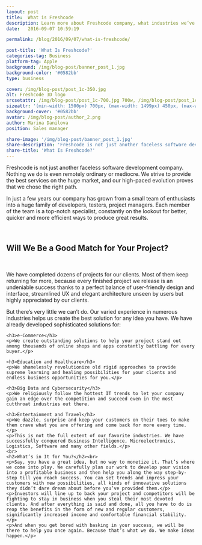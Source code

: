 ```yaml
---
layout: post
title:  What is Freshcode
description: Learn more about Freshcode company, what industries we’ve developed solution for, and why you should choose us for your project.
date:   2016-09-07 10:59:19

permalink: /blog/2016/09/07/what-is-freshcode/

post-title: 'What Is Freshcode?'
categories-tag: Business
platform-tag: Apple
background: /img/blog-post/banner_post_1.jpg
background-color: '#0582bb'
type: business

cover: /img/blog-post/post_1c-350.jpg
alt: Freshcode 3D logo
srcsetattr: /img/blog-post/post_1c-700.jpg 700w, /img/blog-post/post_1c-450.jpg 450w, /img/blog-post/post_1c-350.jpg 350w
sizeattr: '(min-width: 1500px) 700px, (max-width: 1499px) 450px, (max-width: 1000px) 350px, 700px'
background-cover: '#0582bb'
avatar: /img/blog-post/author_2.png
author: Marina Danilova
position: Sales manager

share-image: '/img/blog-post/banner_post_1.jpg'
share-description: 'Freshcode is not just another faceless software development company. Nothing we do is even remotely ordinary or mediocre. We strive to provide the best services on the huge market, and our high-paced evolution proves that we chose the right path.'
share-title: 'What Is Freshcode?'
---
```


<div class="post-body p-t-6rem">
    <p>Freshcode is not just another faceless software development company. Nothing we do is even remotely ordinary or mediocre. We strive to provide the best services on the huge market, and our high-paced evolution proves that we chose the right path.</p>
    <p>In just a few years our company has grown from a small team of enthusiasts into a huge family of developers, testers, project managers. Each member of the team is a top-notch specialist, constantly on the lookout for better, quicker and more efficient ways to produce great results.</p>
    <br>
    <h2>Will We Be a Good Match for Your Project?</h2><br>
    <p>We have completed dozens of projects for our clients. Most of them keep returning for more, because every finished project we release is an undeniable success thanks to a perfect balance of user-friendly design and interface, streamlined UX and elegant architecture unseen by users but highly appreciated by our clients.</p>
    <p>But there’s very little we can’t do. Our varied experience in numerous industries helps us create the best solution for any idea you have. We have already developed sophisticated solutions for:</p>

    <h3>e-Commerce</h3>
    <p>We create outstanding solutions to help your project stand out among thousands of online shops and apps constantly battling for every buyer.</p>

    <h3>Education and Healthcare</h3>
    <p>We shamelessly revolutionize old rigid approaches to provide supreme learning and healing possibilities for your clients and endless business opportunities for you.</p>

    <h3>Big Data and Cybersecurity</h3>
    <p>We religiously follow the hottest IT trends to let your company gain an edge over the competition and succeed even in the most cutthroat industries out there.

    <h3>Entertainment and Travel</h3>
    <p>We dazzle, surprise and keep your customers on their toes to make them crave what you are offering and come back for more every time.</p>
    <p>This is not the full extent of our favorite industries. We have successfully conquered Business Intelligence, Microelectronics, Logistics, Software and many other fields.</p>
    <br>
    <h2>What’s in It for You?</h2><br>
    <p>Say, you have a great idea, but no way to monetize it. That’s where we come into play. We carefully plan our work to develop your vision into a profitable business and then help you along the way step-by-step till you reach success. You can set trends and impress your customers with new possibilities, all kinds of innovative solutions they didn’t dare dream about before you’ve provided them.</p>
    <p>Investors will line up to back your project and competitors will be fighting to stay in business when you steal their most devoted clients. And after everything is said and done, all you have to do is reap the benefits in the form of new and regular customers, significantly increased income and comfortable financial stability.</p>
    <p>And when you get bored with basking in your success, we will be there to help you once again. Because that’s what we do. We make ideas happen.</p>
